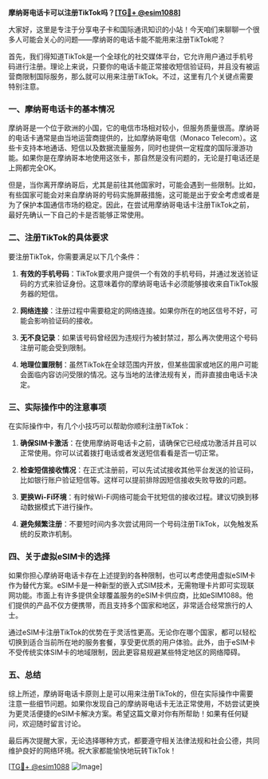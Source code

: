 **摩纳哥电话卡可以注册TikTok吗？[[TG💪+ @esim1088](https://t.me/s/esim1088)]**

大家好，这里是专注于分享电子卡和国际通讯知识的小站！今天咱们来聊聊一个很多人可能会关心的问题——摩纳哥的电话卡能不能用来注册TikTok呢？

首先，我们得知道TikTok是一个全球化的社交媒体平台，它允许用户通过手机号码进行注册。理论上来说，只要你的电话卡能正常接收短信验证码，并且没有被运营商限制国际服务，那么就可以用来注册TikTok。不过，这里有几个关键点需要特别注意。

### 一、摩纳哥电话卡的基本情况

摩纳哥是一个位于欧洲的小国，它的电信市场相对较小，但服务质量很高。摩纳哥的电话卡通常是由当地运营商提供的，比如摩纳哥电信（Monaco Telecom）。这些卡支持本地通话、短信以及数据流量服务，同时也提供一定程度的国际漫游功能。如果你是在摩纳哥本地使用这张卡，那自然是没有问题的，无论是打电话还是上网都完全OK。

但是，当你离开摩纳哥后，尤其是前往其他国家时，可能会遇到一些限制。比如，有些国家可能会对来自摩纳哥的号码实施屏蔽措施，这可能是出于安全考虑或者是为了保护本国通信市场的稳定。因此，在尝试用摩纳哥电话卡注册TikTok之前，最好先确认一下自己的卡是否能够正常使用。

### 二、注册TikTok的具体要求

要注册TikTok，你需要满足以下几个条件：

1. **有效的手机号码**：TikTok要求用户提供一个有效的手机号码，并通过发送验证码的方式来验证身份。这意味着你的摩纳哥电话卡必须能够接收来自TikTok服务器的短信。

2. **网络连接**：注册过程中需要稳定的网络连接。如果你所在的地区信号不好，可能会影响验证码的接收。

3. **无不良记录**：如果该号码曾经因为违规行为被封禁过，那么再次使用这个号码注册可能会受到限制。

4. **地理位置限制**：虽然TikTok在全球范围内开放，但某些国家或地区的用户可能会面临内容访问受限的情况。这与当地的法律法规有关，而非直接由电话卡决定。

### 三、实际操作中的注意事项

在实际操作中，有几个小技巧可以帮助你顺利注册TikTok：

1. **确保SIM卡激活**：在使用摩纳哥电话卡之前，请确保它已经成功激活并且可以正常使用。你可以试着拨打电话或者发送短信看看是否一切正常。

2. **检查短信接收情况**：在正式注册前，可以先试试接收其他平台发送的验证码，比如银行账户验证短信等。这样可以提前排除因短信接收失败导致的问题。

3. **更换Wi-Fi环境**：有时候Wi-Fi网络可能会干扰短信的接收过程。建议切换到移动数据模式下进行操作。

4. **避免频繁注册**：不要短时间内多次尝试用同一个号码注册TikTok，以免触发系统的反欺诈机制。

### 四、关于虚拟eSIM卡的选择

如果你担心摩纳哥电话卡存在上述提到的各种限制，也可以考虑使用虚拟eSIM卡作为替代方案。eSIM卡是一种新型的嵌入式SIM技术，无需物理卡片即可实现联网功能。市面上有许多提供全球覆盖服务的eSIM卡供应商，比如eSIM1088。他们提供的产品不仅方便携带，而且支持多个国家和地区，非常适合经常旅行的人士。

通过eSIM卡注册TikTok的优势在于灵活性更高。无论你在哪个国家，都可以轻松切换到适合当前所在地的服务套餐，享受更优质的用户体验。此外，由于eSIM卡不受传统实体SIM卡的地域限制，因此更容易规避某些特定地区的网络障碍。

### 五、总结

综上所述，摩纳哥电话卡原则上是可以用来注册TikTok的，但在实际操作中需要注意一些细节问题。如果你发现自己的摩纳哥电话卡无法正常使用，不妨尝试更换为更灵活便捷的eSIM卡解决方案。希望这篇文章对你有所帮助！如果有任何疑问，欢迎随时留言讨论。

最后再次提醒大家，无论选择哪种方式，都要遵守相关法律法规和社会公德，共同维护良好的网络环境。祝大家都能愉快地玩转TikTok！

[[TG💪+ @esim1088](https://t.me/s/esim1088) ![Image](https://i.postimg.cc/4NQfJmqS/Snipaste-2025-05-13-00-14-12.png)]